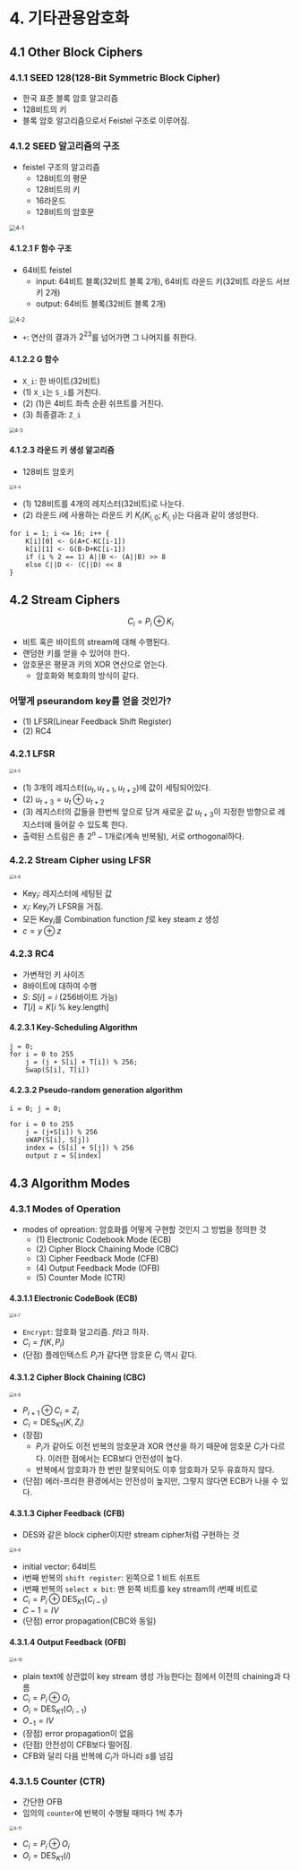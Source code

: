 # 4. 기타관용암호화

## 4.1 Other Block Ciphers

### 4.1.1 SEED 128(128-Bit Symmetric Block Cipher)

- 한국 표준 블록 암호 알고리즘
- 128비트의 키
- 블록 암호 알고리즘으로서 Feistel 구조로 이루어짐.



### 4.1.2 SEED 알고리즘의 구조

- feistel 구조의 알고리즘
  - 128비트의 평문
  - 128비트의 키
  - 16라운드
  - 128비트의 암호문

<img src=".\Images\4-1.PNG" alt="4-1" style="zoom:70%;" />



#### 4.1.2.1 F 함수 구조

- 64비트 feistel
  - input: 64비트 블록(32비트 블록 2개), 64비트 라운드 키(32비트 라운드 서브키 2개)
  - output: 64비트 블록(32비트 블록 2개)

<img src=".\Images\4-2.PNG" alt="4-2" style="zoom:70%;" />

- `+`: 연산의 결과가 $2^{23}$를 넘어가면 그 나머지를 취한다.



#### 4.1.2.2 G 함수

- `X_i`: 한 바이트(32비트)
- (1) `X_i`는 `S_i`를 거친다.
- (2) (1)은 4비트 좌측 순환 쉬프트를 거친다.
- (3) 최종결과: `Z_i`

<img src=".\Images\4-3.PNG" alt="4-3" style="zoom:60%;" />

#### 4.1.2.3 라운드 키 생성 알고리즘

- 128비트 암호키

<img src=".\Images\4-4.PNG" alt="4-4" style="zoom:50%;" />

- (1) 128비트를 4개의 레지스터(32비트)로 나눈다.
- (2) 라운드 $i$에 사용하는 라운드 키 $K_i(K_{i,0};K_{i,1})$는 다음과 같이 생성한다.

```
for i = 1; i <= 16; i++ {
    K[i][0] <- G(A+C-KC[i-1])
    k[i][1] <- G(B-D+KC[i-1])
    if (i % 2 == 1) A||B <- (A||B) >> 8
    else C||D <- (C||D) << 8
}
```



## 4.2 Stream Ciphers

$$
C_i = P_i \oplus K_i
$$

- 비트 혹은 바이트의 stream에 대해 수행된다.
- 랜덤한 키를 얻을 수 있어야 한다.
- 암호문은 평문과 키의 XOR 연산으로 얻는다.
  - 암호화와 복호화의 방식이 같다.



### 어떻게 pseurandom key를 얻을 것인가?

- (1) LFSR(Linear Feedback Shift Register)
- (2) RC4



### 4.2.1 LFSR

<img src=".\Images\4-5.PNG" alt="4-5" style="zoom:50%;" />

- (1) 3개의 레지스터($u_t,u_{t+1},u_{t+2}$)에 값이 세팅되어있다.
- (2) $u_{t+3}=u_t\oplus u_{t+2}$
- (3) 레지스터의 값들을 한번씩 앞으로 당겨 새로운 값 $u_{t+3}$이 지정한 방향으로 레지스터에 들어갈 수 있도록 한다.
- 출력된 스트림은 총 $2^n-1$개로(계속 반복됨), 서로 orthogonal하다.



### 4.2.2 Stream Cipher using LFSR

<img src=".\Images\4-6.PNG" alt="4-6" style="zoom:50%;" />

- $\mathrm{Key}_i$: 레지스터에 세팅된 값
-  $x_i$: $\mathrm{Key}_i$가 LFSR을 거침.
- 모든 $\mathrm{Key}_i$를 Combination function $f$로 key steam $z$ 생성
- $c = y\oplus z$



### 4.2.3  RC4

- 가변적인 키 사이즈
- 8바이트에 대하여 수행
- $S$: $S[i]=i$ (256바이트 가능)
- $T[i]=K[i\ \%\ \mathrm{key.length}]$



#### 4.2.3.1 Key-Scheduling Algorithm

```
j = 0;
for i = 0 to 255
	j = (j + S[i] + T[i]) % 256;
	Swap(S[i], T[i])
```



#### 4.2.3.2 Pseudo-random generation algorithm

```
i = 0; j = 0;

for i = 0 to 255
	j = (j+S[i]) % 256
	sWAP(S[i], S[j])
	index = (S[i] + S[j]) % 256
	output z = S[index]
```



## 4.3 Algorithm Modes

### 4.3.1 Modes of Operation

- modes of opreation: 암호화를 어떻게 구현할 것인지 그 방법을 정의한 것
  - (1) Electronic Codebook Mode (ECB)
  - (2) Cipher Block Chaining Mode (CBC)
  - (3) Cipher Feedback Mode (CFB)
  - (4) Output Feedback Mode (OFB)
  - (5) Counter Mode (CTR)



#### 4.3.1.1 Electronic CodeBook (ECB)

<img src=".\Images\4-7.PNG" alt="4-7" style="zoom:50%;" />

- `Encrypt`: 암호화 알고리즘. $f$라고 하자.
- $C_i=f(K, P_i)$
- (단점) 플레인텍스트 $P_i$가 같다면 암호문 $C_i$ 역시 같다.



#### 4.3.1.2 Cipher Block Chaining (CBC)

<img src=".\Images\4-8.PNG" alt="4-8" style="zoom:50%;" />

- $P_{i+1} \oplus C_i=Z_i$
- $C_i=\mathrm{DES}_{K1}(K, Z_i)$
- (장점)
  - $P_i$가 같아도 이전 반복의 암호문과 XOR 연산을 하기 때문에 암호문 $C_i$가 다르다. 이러한 점에서는 ECB보다 안전성이 높다.
  - 반복에서 암호화가 한 번만 잘못되어도 이후 암호화가 모두 유효하지 않다.
- (단점) 에러-프리한 환경에서는 안전성이 높지만, 그렇지 않다면 ECB가 나을 수 있다.



#### 4.3.1.3 Cipher Feedback (CFB)

- DES와 같은 block cipher이지만 stream cipher처럼 구현하는 것

<img src=".\Images\4-9.PNG" alt="4-9" style="zoom:50%;" />

- initial vector: 64비트
- i번째 반복의 `shift register`: 왼쪽으로 1 비트 쉬프트
- i번째 반복의 `select x bit`: 맨 왼쪽 비트를 key stream의 $i$번째 비트로
- $C_i=P_i\oplus \mathrm{DES}_{K1}(C_{i-1})$
- $C-1 = IV$
- (단점) error propagation(CBC와 동일)



#### 4.3.1.4 Output Feedback (OFB)

<img src=".\Images\4-10.PNG" alt="4-10" style="zoom:50%;" />

- plain text에 상관없이 key stream 생성 가능한다는 점에서 이전의 chaining과 다름
- $C_i=P_i\oplus O_i$
- $O_i=\mathrm{DES}_{K1}(O_{i-1})$
- $O_{-1}=IV$
- (장점) error propagation이 없음
- (단점) 안전성이 CFB보다 떨어짐.
- CFB와 달리 다음 반복에 $C_i$가 아니라 $s$를 넘김



### 4.3.1.5 Counter (CTR)

- 간단한 OFB
- 임의의 `counter`에 반복이 수행될 때마다 1씩 추가

<img src=".\Images\4-11.PNG" alt="4-11" style="zoom:50%;" />

- $C_i=P_i\oplus O_i$
- $O_i=\mathrm{DES}_{K1}(i)$

